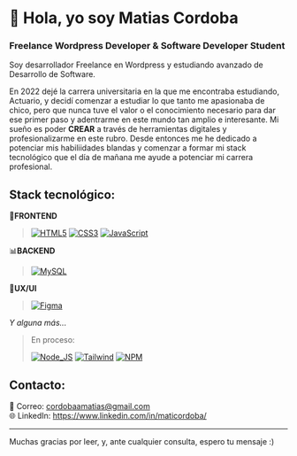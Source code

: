 # 👋 Hola, yo soy Matias Cordoba
### Freelance Wordpress Developer & Software Developer Student
Soy desarrollador Freelance en Wordpress y estudiando avanzado de Desarrollo de Software.

En 2022 dejé la carrera universitaria en la que me encontraba estudiando, Actuario, y decidí comenzar a estudiar lo que tanto me apasionaba de chico, pero que nunca tuve el valor o el conocimiento necesario para dar ese primer paso y adentrarme en este mundo tan amplio e interesante. Mi sueño es poder <b>CREAR</b> a través de herramientas digitales y profesionalizarme en este rubro.
Desde entonces me he dedicado a potenciar mis habiliidades blandas y comenzar a formar mi stack tecnológico que el día de mañana me ayude a potenciar mi carrera profesional.

## Stack tecnológico:
🎨**FRONTEND**

> [![HTML5](https://img.shields.io/badge/Html5-E34F26?style=for-the-badge&logo=html5&logoColor=white&labelColor=black)]()
> [![CSS3](https://img.shields.io/badge/CSS3-1572B6?style=for-the-badge&logo=css3&logoColor=white&labelColor=black)]()
> [![JavaScript](https://img.shields.io/badge/Javascript-F7DF1E?style=for-the-badge&logo=javascript&logoColor=white&labelColor=black)]()


📊**BACKEND**

> [![MySQL](https://img.shields.io/badge/MySQL-4479A1?style=for-the-badge&logo=mysql&logoColor=white&labelColor=101010)]()

👥**UX/UI**

> [![Figma](https://img.shields.io/badge/Figma-F24E1E?style=for-the-badge&logo=figma&logoColor=white&labelColor=black)]()

*Y alguna más...*

> En proceso: </br>
> 
> [![Node_JS](https://img.shields.io/badge/Node_js-339933?style=for-the-badge&logo=nodedotjs&logoColor=white&labelColor=black)]() [![Tailwind](https://img.shields.io/badge/tailwind-06B6D4?style=for-the-badge&logo=tailwindcss&logoColor=white&labelColor=black)]() [![NPM](https://img.shields.io/badge/Npm-CB3837?style=for-the-badge&logo=npm&logoColor=white&labelColor=black)]()


## Contacto:

📩 Correo: cordobaamatias@gmail.com
</br>
🌐 LinkedIn: https://www.linkedin.com/in/maticordoba/

---
Muchas gracias por leer, y, ante cualquier consulta, espero tu mensaje :)
